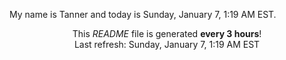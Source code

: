 My name is Tanner and today is Sunday, January 7, 1:19 AM EST.

<p align="center">This <i>README</i> file is generated <b>every 3 hours</b>!</br>Last refresh: Sunday, January 7, 1:19 AM EST<br /></p>
